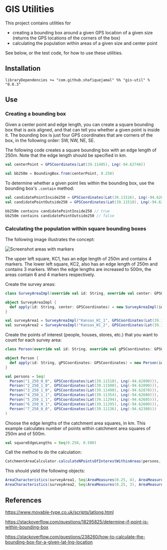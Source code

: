 # GIS Utilities

This project contains utilities for 

- creating a bounding box around a given GPS location of a given size (returns the GPS locations of the corners of the box)
- calculating the population within areas of a given size and center point

See below, or the test code, for how to use these utilities.

## Installation

```
libraryDependencies += "com.github.shafiquejamal" %% "gis-util" % "0.0.3"
```

## Use

### Creating a bounding box

Given a center point and edge length, you can create a square bounding box that is axis aligned, and that can tell you whether a given point is inside it. The bounding box is just four GPS coordinates that are corners of the box, in the following order: SW, NW, NE, SE.

The following code creates a square bounding box with an edge length of 250m. Note that the edge length should be specified in km.

```scala
val centerPoint = GPSCoordinates(Lat(39.11405), Lng(-94.62746))

val bb250m = BoundingBox.from(centerPoint, 0.250)
```

To determine whether a given point lies within the bounding box, use the bounding box's `.contain` method:

```scala
val candidatePointInside250 = GPSCoordinates(Lat(39.11516), Lng(-94.62890))
val candidatePointOutside250 = GPSCoordinates(Lat(39.11518), Lng(-94.62890))

bb250m contains candidatePointInside250 // true
bb250m contains candidatePointOutside250 // false
```

### Calculating the population within square bounding boxes

The following image illustrates the concept:

![Screenshot areas with markers](https://user-images.githubusercontent.com/2116061/33293205-02f1dad4-d39a-11e7-83f4-a1d33be88797.png)

The upper left square, KC1, has an edge length of 250m and contains 4 markers. The lower left square, KC2, also has an edge length of 250m and contains 3 markers. When the edge lengths are increased to 500m, the areas contain 6 and 4 markers respectively. 

Create the survey areas:
```scala
class SurveyAreaImpl(override val id: String, override val center: GPSCoordinates) extends Area[String]

object SurveyAreaImpl {
  def apply(id: String, center: GPSCoordinates) = new SurveyAreaImpl(id, center)
}

val surveyArea1 = SurveyAreaImpl("Kansas_KC_1", GPSCoordinates(Lat(39.11405), Lng(-94.62746)))
val surveyArea2 = SurveyAreaImpl("Kansas_KC_2", GPSCoordinates(Lat(39.11244), Lng(-94.62537)))
```

Create the points of interest (people, houses, stores, etc.) that you want to count for each survey area:
```scala
class Person(override val id: String, override val gPSCoordinates: GPSCoordinates) extends PointOfInterest[String]

object Person {
  def apply(id: String, gPSCoordinates: GPSCoordinates) = new Person(id, gPSCoordinates)
}

val persons = Seq(
  Person("1_250_0_0", GPSCoordinates(Lat(39.11518), Lng(-94.62890))),
  Person("2_250_1_0", GPSCoordinates(Lat(39.11500), Lng(-94.62890))),
  Person("3_250_1_0", GPSCoordinates(Lat(39.11490), Lng(-94.62870))),
  Person("4_250_1_1", GPSCoordinates(Lat(39.11354), Lng(-94.62680))),
  Person("5_250_1_1", GPSCoordinates(Lat(39.11294), Lng(-94.62605))),
  Person("6_250_0_1", GPSCoordinates(Lat(39.11295), Lng(-94.62600))),
  Person("7_250_0_0", GPSCoordinates(Lat(39.11136), Lng(-94.62380)))
)
```
Choose the edge lengths of the catchment area squares, in km. This example calculates number of points within catchment area squares of 250m and of 500m.
```scala
val squareEdgeLengths = Seq(0.250, 0.500)
```

Call the method to do the calculation:
```scala
CatchmentAreaCalculator.calculateNPointsOfInterestWithinAreas(persons, surveyAreas, squareEdgeLengths)
```

This should yield the following objects:
```scala
AreaCharacteristics(surveyArea1, Seq(AreaMeasures(0.25, 4), AreaMeasures(0.5, 6))),
AreaCharacteristics(surveyArea2, Seq(AreaMeasures(0.25, 3), AreaMeasures(0.5, 4)))
```

## References

https://www.movable-type.co.uk/scripts/latlong.html

https://stackoverflow.com/questions/18295825/determine-if-point-is-within-bounding-box

https://stackoverflow.com/questions/238260/how-to-calculate-the-bounding-box-for-a-given-lat-lng-location